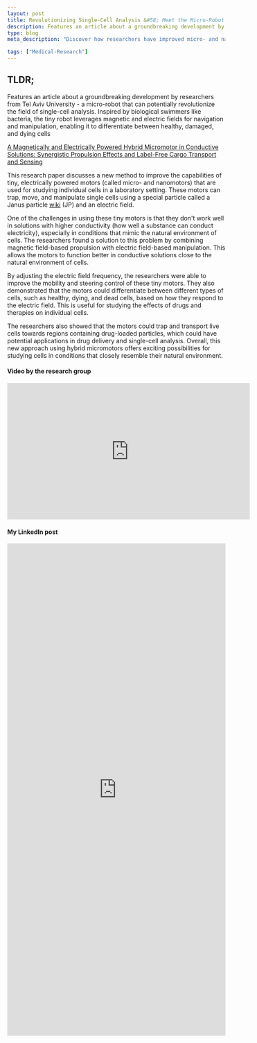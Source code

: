 ```yaml
---
layout: post
title: Revolutionizing Single-Cell Analysis &#58; Meet the Micro-Robot Inspired by Bacteria
description: Features an article about a groundbreaking development by researchers from Tel Aviv University - a micro-robot that can potentially revolutionize the field of single-cell analysis. Inspired by biological swimmers like bacteria, the tiny robot leverages magnetic and electric fields for navigation and manipulation, enabling it to differentiate between healthy, damaged, and dying cells
type: blog
meta_description: "Discover how researchers have improved micro- and nanomotor capabilities for single-cell analysis by combining magnetic and electric fields, enabling better mobility, steering control, and cell differentiation in near-physiological conditions. Explore the potential applications in drug delivery and cell therapy."

tags: ["Medical-Research"]
---
```

## TLDR;
Features an article about a groundbreaking development by researchers from Tel Aviv University - a micro-robot that can potentially revolutionize the field of single-cell analysis. Inspired by biological swimmers like bacteria, the tiny robot leverages magnetic and electric fields for navigation and manipulation, enabling it to differentiate between healthy, damaged, and dying cells

<!-- <span class="wmf-wp-with-preview" data-wikipedia-preview="">ivory</span> -->

<!-- <a href="https://en.wikipedia.org/wiki/JavaScript" data-wikipedia-preview="JavaScript">JavaScript</a> -->

<!-- <a href="https://en.wikipedia.org/wiki/OpenAI" data-wikipedia-preview>OpenAI</a> -->


<a href="https://onlinelibrary.wiley.com/share/H3PFSHUARGIAKZQSRUIB?target=10.1002/advs.202204931" target="_blank">A Magnetically and Electrically Powered Hybrid Micromotor in Conductive Solutions: Synergistic Propulsion Effects and Label-Free Cargo Transport and Sensing</a>

This research paper discusses a new method to improve the capabilities of tiny, electrically powered motors (called micro- and nanomotors) that are used for studying individual cells in a laboratory setting. These motors can trap, move, and manipulate single cells using a special particle called a Janus particle [wiki](https://en.wikipedia.org/wiki/Janus_particles) (JP) and an electric field.

One of the challenges in using these tiny motors is that they don't work well in solutions with higher conductivity (how well a substance can conduct electricity), especially in conditions that mimic the natural environment of cells. The researchers found a solution to this problem by combining magnetic field-based propulsion with electric field-based manipulation. This allows the motors to function better in conductive solutions close to the natural environment of cells.

By adjusting the electric field frequency, the researchers were able to improve the mobility and steering control of these tiny motors. They also demonstrated that the motors could differentiate between different types of cells, such as healthy, dying, and dead cells, based on how they respond to the electric field. This is useful for studying the effects of drugs and therapies on individual cells.

The researchers also showed that the motors could trap and transport live cells towards regions containing drug-loaded particles, which could have potential applications in drug delivery and single-cell analysis. Overall, this new approach using hybrid micromotors offers exciting possibilities for studying cells in conditions that closely resemble their natural environment.


#### Video by the research group

<iframe width="560" height="315" src="https://www.youtube.com/embed/qoZit8v9gdA" title="YouTube video player" frameborder="0" allow="accelerometer; autoplay; clipboard-write; encrypted-media; gyroscope; picture-in-picture; web-share" allowfullscreen></iframe>

#### My LinkedIn post
<iframe src="https://www.linkedin.com/embed/feed/update/urn:li:share:7051207888161120257" height="1136" width="504" frameborder="0" allowfullscreen="" title="Embedded post"></iframe>

